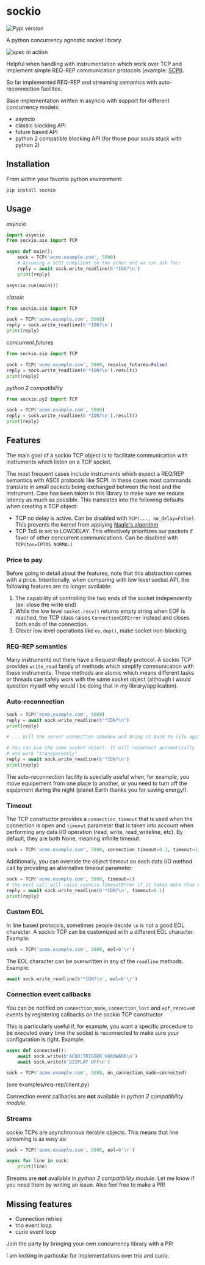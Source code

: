 # sockio

![Pypi version][pypi]

A python concurrency agnostic socket library.

![spec in action](./demo.svg)

Helpful when handling with instrumentation which work over TCP and implement
simple REQ-REP communication protocols (example:
[SCPI](https://en.m.wikipedia.org/wiki/Standard_Commands_for_Programmable_Instruments)).

So far implemented REQ-REP and streaming semantics with auto-reconnection facilites.

Base implementation written in asyncio with support for different concurrency models:

* asyncio
* classic blocking API
* future based API
* python 2 compatible blocking API (for those pour souls stuck with python 2)


## Installation

From within your favorite python environment:

```console
pip install sockio
```

## Usage

*asyncio*

```python
import asyncio
from sockio.aio import TCP

async def main():
    sock = TCP('acme.example.com', 5000)
    # Assuming a SCPI complient on the other end we can ask for:
    reply = await sock.write_readline(b'*IDN?\n')
    print(reply)

asyncio.run(main())
```

*classic*

```python
from sockio.sio import TCP

sock = TCP('acme.example.com', 5000)
reply = sock.write_readline(b'*IDN?\n')
print(reply)
```

*concurrent.futures*

```python
from sockio.sio import TCP

sock = TCP('acme.example.com', 5000, resolve_futures=False)
reply = sock.write_readline(b'*IDN?\n').result()
print(reply)
```

*python 2 compatibility*

```python
from sockio.py2 import TCP

sock = TCP('acme.example.com', 5000)
reply = sock.write_readline(b'*IDN?\n').result()
print(reply)
```

## Features

The main goal of a sockio TCP object is to facilitate communication
with instruments which listen on a TCP socket.

The most frequent cases include instruments which expect a REQ/REP
semantics with ASCII protocols like SCPI. In these cases most commands
translate in small packets being exchanged between the host and the
instrument. Care has been taken in this library to make sure we reduce
latency as much as possible. This translates into the following defaults
when creating a TCP object:

* TCP no delay is active. Can be disabled with `TCP(..., no_delay=False)`.
  This prevents the kernel from applying
  [Nagle's algorithm](https://en.wikipedia.org/wiki/Nagle%27s_algorithm)
* TCP ToS is set to LOWDELAY. This effectively prioritizes our packets
  if favor of other concurrent communications. Can be disabled with
  `TCP(tos=IPTOS_NORMAL)`

### Price to pay

Before going in detail about the features, note that this abstraction comes
with a price. Intentionally, when comparing with low level socket API, the
following features are no longer available:

1. The capability of controlling the two ends of the socket independently
   (ex: close the write end)
2. While the low level `socket.recv()` returns empty string when EOF is reached,
   the TCP class raises `ConnectionEOFError` instead and closes both ends of
   the connection.
3. Clever low level operations like `os.dup()`, make socket non-blocking

### REQ-REP semantics

Many instruments out there have a Request-Reply protocol. A sockio TCP
provides `write_read` family of methods which simplify communication with
these instruments. These methods are atomic which means different tasks or
threads can safely work with the same socket object (although I would
question myself why would I be doing that in my library/application).

### Auto-reconnection

```python
sock = TCP('acme.example.com', 5000)
reply = await sock.write_readline(b'*IDN?\n')
print(reply)

# ... kill the server connection somehow and bring it back to life again

# You can use the same socket object. It will reconnect automatically
# and work "transparently"
reply = await sock.write_readline(b'*IDN?\n')
print(reply)
```

The auto-reconnection facility is specially useful when, for example, you
move equipement from one place to another, or you need to turn off the
equipment during the night (planet Earth thanks you for saving energy!).

### Timeout

The TCP constructor provides a `connection_timeout` that is used when the
connection is open and `timeout` parameter that is taken into account
when performing any data I/O operation (read, write, read_writeline,
etc).
By default, they are both None, meaning infinite timeout.

```python
sock = TCP('acme.example.com', 5000, connection_timeout=0.1, timeout=1)
```

Additionally, you can override the object timeout on each data I/O method
call by providing an alternative timeout parameter:

```python
sock = TCP('acme.example.com', 5000, timeout=1)
# the next call will raise asyncio.TimeoutError if it takes more than 0.1s
reply = await sock.write_readline(b'*IDN?\n', timeout=0.1)
print(reply)
```

### Custom EOL

In line based protocols, sometimes people decide `\n` is not a good EOL character.
A sockio TCP can be customized with a different EOL character. Example:

```python
sock = TCP('acme.example.com', 5000, eol=b'\r')
```

The EOL character can be overwritten in any of the `readline` methods. Example:
```python
await sock.write_readline(b'*IDN?\n', eol=b'\r')
```

### Connection event callbacks

You can be notified on `connection_made`, `connection_lost` and `eof_received` events
by registering callbacks on the sockio TCP constructor

This is particularly useful if, for example, you want a specific procedure to be
executed every time the socket is reconnected to make sure your configuration is
right. Example:

```python
async def connected():
    await sock.write(b'ACQU:TRIGGER HARDWARE\n')
    await sock.write(b'DISPLAY OFF\n')

sock = TCP('acme.example.com', 5000, on_connection_made=connected)
```

(see examples/req-rep/client.py)

Connection event callbacks are **not** available in *python 2 compatibility module*.

### Streams

sockio TCPs are asynchronous iterable objects. This means that line streaming
is as easy as:

```python
sock = TCP('acme.example.com', 5000, eol=b'\r')

async for line in sock:
    print(line)
```

Streams are **not** available in *python 2 compatibility module*. Let me know
if you need them by writing an issue. Also feel free to make a PR!

## Missing features

* Connection retries
* trio event loop
* curio event loop

Join the party by bringing your own concurrency library with a PR!

I am looking in particular for implementations over trio and curio.


[pypi]: https://img.shields.io/pypi/pyversions/sockio.svg
